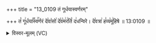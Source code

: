 +++
title = "13_0109 तं गूर्धयास्वर्णरम्"

+++
तं꣡ गू꣢र्धया꣣꣬स्व꣢꣯र्णरं दे꣣वा꣡सो꣢ दे꣣व꣡म꣢र꣣तिं꣡ द꣢धन्विरे। दे꣣वत्रा꣢ ह꣣व्य꣡मू꣢हिषे ॥ 13:0109 ॥

<details><summary>विस्वर-मूलम् (VC)</summary>

तं गूर्धया स्वर्णरं देवासो देवमरतिं दधन्विरे । देवत्रा हव्यमूहिषे ॥१०९॥
</details>